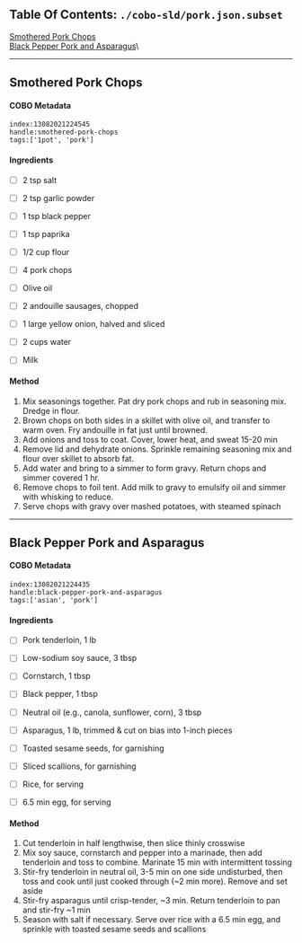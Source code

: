## Table Of Contents: ```./cobo-sld/pork.json.subset```

[Smothered Pork Chops](#smothered-pork-chops)\
[Black Pepper Pork and Asparagus](#black-pepper-pork-and-asparagus)\


 ___ 
## Smothered Pork Chops

#### COBO Metadata
```
index:13082021224545
handle:smothered-pork-chops
tags:['1pot', 'pork']
```

#### Ingredients
 - [ ] 2 tsp salt
 - [ ] 2 tsp garlic powder
 - [ ] 1 tsp black pepper
 - [ ] 1 tsp paprika
 - [ ] 1/2 cup flour
 - [ ] 4 pork chops
 - [ ] Olive oil
 - [ ] 2 andouille sausages, chopped
 - [ ] 1 large yellow onion, halved and sliced
 - [ ] 2 cups water
 - [ ] Milk


#### Method

1. Mix seasonings together. Pat dry pork chops and rub in seasoning mix. Dredge in flour.
2. Brown chops on both sides in a skillet with olive oil, and transfer to warm oven. Fry andouille in fat just until browned.
3. Add onions and toss to coat. Cover, lower heat, and sweat 15-20 min
4. Remove lid and dehydrate onions. Sprinkle remaining seasoning mix and flour over skillet to absorb fat.
5. Add water and bring to a simmer to form gravy. Return chops and simmer covered 1 hr.
6. Remove chops to foil tent. Add milk to gravy to emulsify oil and simmer with whisking to reduce.
7. Serve chops with gravy over mashed potatoes, with steamed spinach




 ___ 
## Black Pepper Pork and Asparagus

#### COBO Metadata
```
index:13082021224435
handle:black-pepper-pork-and-asparagus
tags:['asian', 'pork']
```

#### Ingredients
 - [ ] Pork tenderloin, 1 lb
 - [ ] Low-sodium soy sauce, 3 tbsp
 - [ ] Cornstarch, 1 tbsp
 - [ ] Black pepper, 1 tbsp
 - [ ] Neutral oil (e.g., canola, sunflower, corn), 3 tbsp
 - [ ] Asparagus, 1 lb, trimmed & cut on bias into 1-inch pieces
 - [ ] Toasted sesame seeds, for garnishing
 - [ ] Sliced scallions, for garnishing
 - [ ] Rice, for serving
 - [ ] 6.5 min egg, for serving





#### Method
1. Cut tenderloin in half lengthwise, then slice thinly crosswise
2. Mix soy sauce, cornstarch and pepper into a marinade, then add tenderloin and toss to combine. Marinate 15 min with intermittent tossing
3. Stir-fry tenderloin in neutral oil, 3-5 min on one side undisturbed, then toss and cook until just cooked through (~2 min more). Remove and set aside
4. Stir-fry asparagus until crisp-tender, ~3 min. Return tenderloin to pan and stir-fry ~1 min
5. Season with salt if necessary. Serve over rice with a 6.5 min egg, and sprinkle with toasted sesame seeds and scallions




